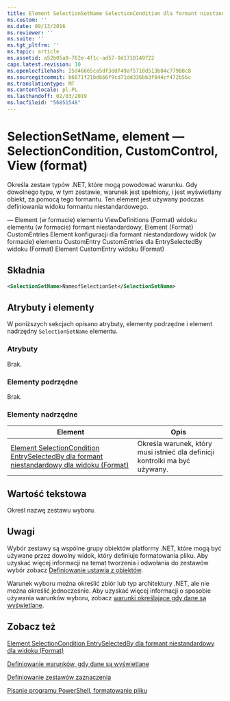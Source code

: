 ```yaml
---
title: Element SelectionSetName SelectionCondition dla formant niestandardowy dla widoku (Format) | Dokumentacja firmy Microsoft
ms.custom: ''
ms.date: 09/13/2016
ms.reviewer: ''
ms.suite: ''
ms.tgt_pltfrm: ''
ms.topic: article
ms.assetid: a52b05a9-762e-4f1c-ad57-9d1710149722
caps.latest.revision: 10
ms.openlocfilehash: 25d46665ca5df3ddf49af5718d513b84c77988c8
ms.sourcegitcommit: b6871f21bd666f9cd71dd336bb3f844cf472b56c
ms.translationtype: MT
ms.contentlocale: pl-PL
ms.lasthandoff: 02/03/2019
ms.locfileid: "56851548"
---
```

# <a name="selectionsetname-element-for-selectioncondition-for-customcontrol-for-view-format"></a>SelectionSetName, element — SelectionCondition, CustomControl, View (format)

Określa zestaw typów .NET, które mogą powodować warunku. Gdy dowolnego typu, w tym zestawie, warunek jest spełniony, i jest wyświetlany obiekt, za pomocą tego formantu. Ten element jest używany podczas definiowania widoku formantu niestandardowego.

— Element (w formacie) elementu ViewDefinitions (Format) widoku elementu (w formacie) formant niestandardowy, Element (Format) CustomEntries Element konfiguracji dla formant niestandardowy widok (w formacie) elementu CustomEntry CustomEntries dla EntrySelectedBy widoku (Format) Element CustomEntry widoku (Format)

## <a name="syntax"></a>Składnia

```xml
<SelectionSetName>NameofSelectionSet</SelectionSetName>
```

## <a name="attributes-and-elements"></a>Atrybuty i elementy

W poniższych sekcjach opisano atrybuty, elementy podrzędne i element nadrzędny `SelectionSetName` elementu.

### <a name="attributes"></a>Atrybuty

Brak.

### <a name="child-elements"></a>Elementy podrzędne

Brak.

### <a name="parent-elements"></a>Elementy nadrzędne

|Element|Opis|
|-------------|-----------------|
|[Element SelectionCondition EntrySelectedBy dla formant niestandardowy dla widoku (Format)](./selectioncondition-element-for-entryselectedby-for-customcontrol-format.md)|Określa warunek, który musi istnieć dla definicji kontrolki ma być używany.|

## <a name="text-value"></a>Wartość tekstowa

Określ nazwę zestawu wyboru.

## <a name="remarks"></a>Uwagi

Wybór zestawy są wspólne grupy obiektów platformy .NET, które mogą być używane przez dowolny widok, który definiuje formatowania pliku. Aby uzyskać więcej informacji na temat tworzenia i odwołania do zestawów wybór zobacz [Definiowanie ustawia z obiektów](./defining-selection-sets.md).

Warunek wyboru można określić zbiór lub typ architektury .NET, ale nie można określić jednocześnie. Aby uzyskać więcej informacji o sposobie używania warunków wyboru, zobacz [warunki określające gdy dane są wyświetlane](./defining-conditions-for-displaying-data.md).

## <a name="see-also"></a>Zobacz też

[Element SelectionCondition EntrySelectedBy dla formant niestandardowy dla widoku (Format)](./selectioncondition-element-for-entryselectedby-for-customcontrol-format.md)

[Definiowanie warunków, gdy dane są wyświetlane](./defining-conditions-for-displaying-data.md)

[Definiowanie zestawów zaznaczenia](./defining-selection-sets.md)

[Pisanie programu PowerShell, formatowanie pliku](./writing-a-powershell-formatting-file.md)
